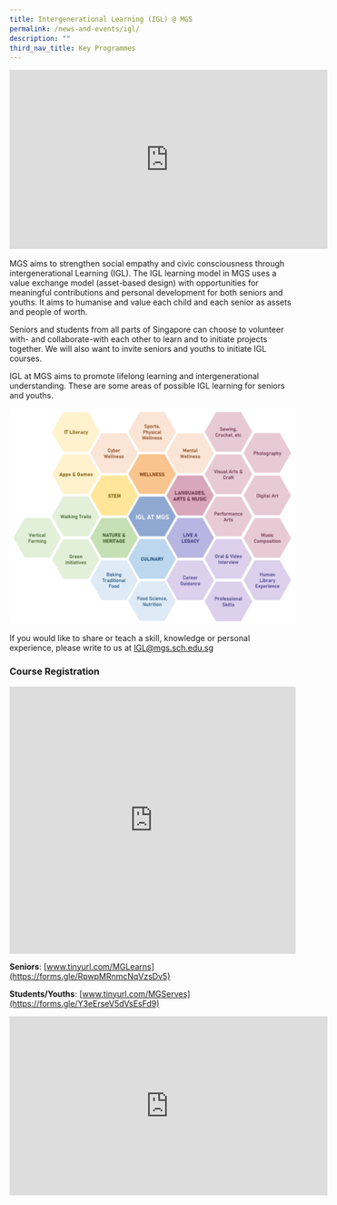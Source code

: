 ```yaml
---
title: Intergenerational Learning (IGL) @ MGS
permalink: /news-and-events/igl/
description: ""
third_nav_title: Key Programmes
---
```

<iframe allowfullscreen="" allow="accelerometer; autoplay; clipboard-write; encrypted-media; gyroscope; picture-in-picture; web-share" frameborder="0" title="YouTube video player" src="https://www.youtube.com/embed/WuBr_i5tkS8?si=VOXwNvmvyywt09Kh" height="315" width="560"></iframe>

MGS aims to strengthen social empathy and civic consciousness through intergenerational Learning (IGL). The IGL learning model in MGS uses a value exchange model (asset-based design) with opportunities for meaningful contributions and personal development for both seniors and youths. It aims to humanise and value each child and each senior as assets and people of worth. 

Seniors and students from all parts of Singapore can choose to volunteer with- and collaborate-with each other to learn and to initiate projects together. We will also want to invite seniors and youths to initiate IGL courses. 

IGL at MGS aims to promote lifelong learning and intergenerational understanding. These are some areas of possible IGL learning for seniors and youths. 

![](/images/Secondary/igl-courses-2023.png)

If you would like to share or teach a skill, knowledge or personal experience, please write to us at [IGL@mgs.sch.edu.sg](mailto:IGL@mgs.sch.edu.sg)


### Course Registration

<div style="width:100%; height:470px">
<iframe allowfullscreen="true" height="100%" width="100%" frameborder="0" src="https://docs.google.com/presentation/d/e/2PACX-1vRw0bQxKhWeVERaN6OQpUld_EKRlCOpP9EgYdN2AAYHymPFef2mXm15hwG60wAeQDf5lq3pgGV2-0Vb/embed?start=true&amp;loop=true&amp;delayms=3000"></iframe>
</div>

**Seniors**: 
[www.tinyurl.com/MGLearns](https://forms.gle/RpwpMRnmcNqVzsDv5)
 
**Students/Youths**: 
[www.tinyurl.com/MGServes](https://forms.gle/Y3eErseV5dVsEsFd9)

<iframe allowfullscreen="" allow="accelerometer; autoplay; clipboard-write; encrypted-media; gyroscope; picture-in-picture; web-share" frameborder="0" title="YouTube video player" src="https://www.youtube.com/embed/5VKvFNIQ9sQ?si=c3Hs79f4h76UAGP9" height="315" width="560"></iframe>

